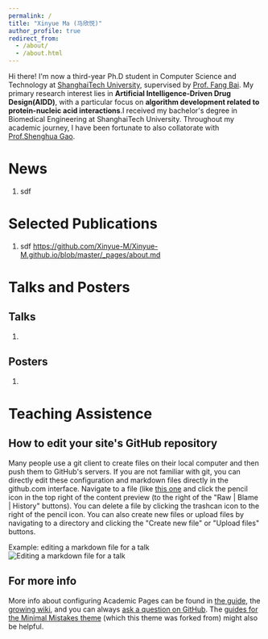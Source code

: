 ```yaml
---
permalink: /
title: "Xinyue Ma (马欣悦)"
author_profile: true
redirect_from: 
  - /about/
  - /about.html
---
```


Hi there! I'm now a third-year Ph.D student in Computer Science and Technology at [ShanghaiTech University](https://www.shanghaitech.edu.cn/), supervised by [Prof. Fang Bai](https://bailab.siais.shanghaitech.edu.cn/). My primary research interest lies in **Artificial Intelligence-Driven Drug Design(AIDD)**, with a particular focus on **algorithm development related to protein-nucleic acid interactions**.I received my bachelor's degree in Biomedical Engineering at ShanghaiTech University. Throughout my academic journey, I have been fortunate to also collatorate with [Prof.Shenghua Gao](https://scholar.google.com.sg/citations?user=fe-1v0MAAAAJ&hl=en).

News
======
1. sdf 

Selected Publications
======
1. sdf https://github.com/Xinyue-M/Xinyue-M.github.io/blob/master/_pages/about.md


Talks and Posters
======

Talks
------
1. 

Posters
------
1. 

Teaching Assistence
======

How to edit your site's GitHub repository
------
Many people use a git client to create files on their local computer and then push them to GitHub's servers. If you are not familiar with git, you can directly edit these configuration and markdown files directly in the github.com interface. Navigate to a file (like [this one](https://github.com/academicpages/academicpages.github.io/blob/master/_talks/2012-03-01-talk-1.md) and click the pencil icon in the top right of the content preview (to the right of the "Raw | Blame | History" buttons). You can delete a file by clicking the trashcan icon to the right of the pencil icon. You can also create new files or upload files by navigating to a directory and clicking the "Create new file" or "Upload files" buttons. 

Example: editing a markdown file for a talk
![Editing a markdown file for a talk](/images/editing-talk.png)

For more info
------
More info about configuring Academic Pages can be found in [the guide](https://academicpages.github.io/markdown/), the [growing wiki](https://github.com/academicpages/academicpages.github.io/wiki), and you can always [ask a question on GitHub](https://github.com/academicpages/academicpages.github.io/discussions). The [guides for the Minimal Mistakes theme](https://mmistakes.github.io/minimal-mistakes/docs/configuration/) (which this theme was forked from) might also be helpful.
